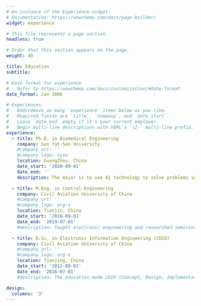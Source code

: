 ```yaml
---
# An instance of the Experience widget.
# Documentation: https://wowchemy.com/docs/page-builder/
widget: experience

# This file represents a page section.
headless: true

# Order that this section appears on the page.
weight: 40

title: Education
subtitle:

# Date format for experience
#   Refer to https://wowchemy.com/docs/customization/#date-format
date_format: Jan 2006

# Experiences.
#   Add/remove as many `experience` items below as you like.
#   Required fields are `title`, `company`, and `date_start`.
#   Leave `date_end` empty if it's your current employer.
#   Begin multi-line descriptions with YAML's `|2-` multi-line prefix.
experience:
  - title: Ph.D. in Biomedical Engineering
    company: Sun Yat-Sen University 
    #company_url: ''
    #company_logo: sysu
    location: GuangZhou, China
    date_start: '2020-09-01'
    date_end: ''
    description: The major is to use AI technology to solve problems in the biomedical field. My doctoral project is to study text-based personality detection, which aims to identify one’s personality traits from the online texts he/she creates. The potential application of this research includes auxiliary diagnosis of psychological diseases, personalized human-computer interaction, etc.

  - title: M.Eng. in Control Engineering
    company: Civil Aviation University of China
    #company_url: ''
    #company_logo: org-x
    location: Tianjin, China
    date_start: '2016-09-01'
    date_end: '2019-07-01'
    #description: Taught electronic engineering and researched semiconductor physics.

  - title: B.Sc. in Electronic Information Engineering (CDIO)
    company: Civil Aviation University of China
    #company_url: ''
    #company_logo: org-x
    location: Tianjing, China
    date_start: '2012-09-01'
    date_end: '2016-07-01'
    #description: The education mode CDIO (Concept, Design, Implementation, and Operation) has a great influence on me, and makes me often think and solve problems with this idea.

design:
  columns: '3'
---
```

